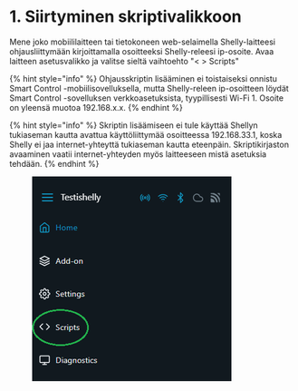 # 1. Siirtyminen skriptivalikkoon

Mene joko mobiililaitteen tai tietokoneen web-selaimella Shelly-laitteesi ohjausliittymään kirjoittamalla osoitteeksi Shelly-releesi ip-osoite. Avaa laitteen asetusvalikko ja valitse sieltä vaihtoehto "< > Scripts"

{% hint style="info" %}
Ohjausskriptin lisääminen ei toistaiseksi onnistu Smart Control -mobiilisovelluksella, mutta Shelly-releen ip-osoitteen löydät Smart Control -sovelluksen verkkoasetuksista, tyypillisesti Wi-Fi 1. Osoite on yleensä muotoa 192.168.x.x.
{% endhint %}

{% hint style="info" %}
Skriptin lisäämiseen ei tule käyttää Shellyn tukiaseman kautta avattua käyttöliittymää osoitteessa 192.168.33.1, koska Shelly ei jaa internet-yhteyttä tukiaseman kautta eteenpäin. Skriptikirjaston avaaminen vaatii internet-yhteyden myös laitteeseen mistä asetuksia tehdään.
{% endhint %}

<figure><img src="../../../../.gitbook/assets/2 menu.png" alt=""><figcaption></figcaption></figure>
